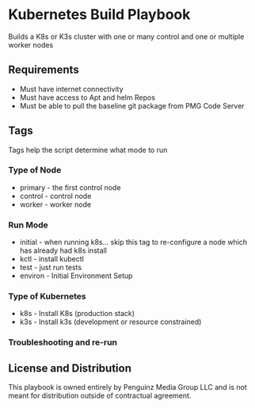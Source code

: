 # Kubernetes Build Playbook
Builds a K8s or K3s cluster with one or many control and one or multiple worker nodes

## Requirements
* Must have internet connectivity
* Must have access to Apt and helm Repos
* Must be able to pull the baseline git package from PMG Code Server

## Tags
Tags help the script determine what mode to run
### Type of Node
* primary - the first control node
* control - control node
* worker - worker node
  
### Run Mode
* initial - when running k8s... skip this tag to re-configure a node which has already had k8s install
* kctl - install kubectl
* test - just run tests
* environ - Initial Environment Setup
### Type of Kubernetes
* k8s - Install K8s (production stack)
* k3s - Install k3s (development or resource constrained)

### Troubleshooting and re-run 


## License and Distribution
This playbook is owned entirely by Penguinz Media Group LLC and is not meant for distribution outside of contractual agreement.